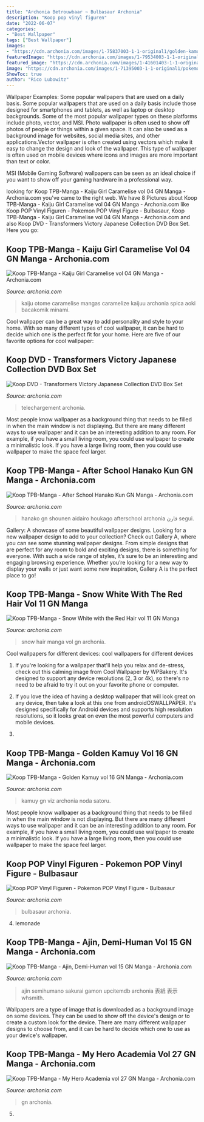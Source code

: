 ```yaml
---
title: "Archonia Betrouwbaar ~ Bulbasaur Archonia"
description: "Koop pop vinyl figuren"
date: "2022-06-07"
categories:
- "Best Wallpaper"
tags: ["Best Wallpaper"]
images:
- "https://cdn.archonia.com/images/1-75837003-1-1-original1/golden-kamuy-vol-16-gn-manga.jpg"
featuredImage: "https://cdn.archonia.com/images/1-79534003-1-1-original1/snow-white-with-the-red-hair-vol-11-gn-manga.jpg"
featured_image: "https://cdn.archonia.com/images/1-41601403-1-1-original1/transformers-victory-japanese-collection-dvd-box-set.jpg"
image: "https://cdn.archonia.com/images/1-71395003-1-1-original1/pokemon-pop-vinyl-figure-bulbasaur.jpg"
ShowToc: true
author: "Rico Lubowitz"
---
```



Wallpaper Examples: Some popular wallpapers that are used on a daily basis.
Some popular wallpapers that are used on a daily basis include those designed for smartphones and tablets, as well as laptop or desktop backgrounds. Some of the most popular wallpaper types on these platforms include photo, vector, and MSI. 
Photo wallpaper is often used to show off photos of people or things within a given space. It can also be used as a background image for websites, social media sites, and other applications.Vector wallpaper is often created using vectors which make it easy to change the design and look of the wallpaper. This type of wallpaper is often used on mobile devices where icons and images are more important than text or color. 

MSI (Mobile Gaming Software) wallpapers can be seen as an ideal choice if you want to show off your gaming hardware in a professional way.

	

		
looking for Koop TPB-Manga - Kaiju Girl Caramelise vol 04 GN Manga - Archonia.com you've came to the right web. We have 8 Pictures about Koop TPB-Manga - Kaiju Girl Caramelise vol 04 GN Manga - Archonia.com like Koop POP Vinyl Figuren - Pokemon POP Vinyl Figure - Bulbasaur, Koop TPB-Manga - Kaiju Girl Caramelise vol 04 GN Manga - Archonia.com and also Koop DVD - Transformers Victory Japanese Collection DVD Box Set. Here you go:
		
    
## Koop TPB-Manga - Kaiju Girl Caramelise Vol 04 GN Manga - Archonia.com

<img loading=lazy src="https://cdn.archonia.com/images/1-80074803-1-1-original1/kaiju-girl-caramelise-vol-04-gn-manga.jpg" onerror="this.onerror=null;this.src='https://tse4.mm.bing.net/th?id=OIP.uOqiLBKTbTYEiurULnDK3wHaKg&amp;pid=15.1';" alt="Koop TPB-Manga - Kaiju Girl Caramelise vol 04 GN Manga - Archonia.com">

_Source: archonia.com_

>kaiju otome caramelise mangas caramelize kaijuu archonia spica aoki bacakomik minami. 

	

Cool wallpaper can be a great way to add personality and style to your home. With so many different types of cool wallpaper, it can be hard to decide which one is the perfect fit for your home. Here are five of our favorite options for cool wallpaper: 

    
## Koop DVD - Transformers Victory Japanese Collection DVD Box Set

<img loading=lazy src="https://cdn.archonia.com/images/1-41601403-1-1-original1/transformers-victory-japanese-collection-dvd-box-set.jpg" onerror="this.onerror=null;this.src='https://tse3.mm.bing.net/th?id=OIP.CkkhHOhaG-tOGsDut7GemwAAAA&amp;pid=15.1';" alt="Koop DVD - Transformers Victory Japanese Collection DVD Box Set">

_Source: archonia.com_

>telechargement archonia. 

	

Most people know wallpaper as a background thing that needs to be filled in when the main window is not displaying. But there are many different ways to use wallpaper and it can be an interesting addition to any room. For example, if you have a small living room, you could use wallpaper to create a minimalistic look. If you have a large living room, then you could use wallpaper to make the space feel larger.

    
## Koop TPB-Manga - After School Hanako Kun GN Manga - Archonia.com

<img loading=lazy src="https://cdn.archonia.com/images/1-104014373-1-1-original1/after-school-hanako-kun-gn-manga.jpg" onerror="this.onerror=null;this.src='https://tse2.mm.bing.net/th?id=OIP.epvzj3aFYB4N3OtHpuwuJgHaLH&amp;pid=15.1';" alt="Koop TPB-Manga - After School Hanako Kun GN Manga - Archonia.com">

_Source: archonia.com_

>hanako gn shounen aidairo houkago afterschool archonia قارن segui. 

	

Gallery: A showcase of some beautiful wallpaper designs.
Looking for a new wallpaper design to add to your collection? Check out Gallery A, where you can see some stunning wallpaper designs. From simple designs that are perfect for any room to bold and exciting designs, there is something for everyone. With such a wide range of styles, it’s sure to be an interesting and engaging browsing experience. Whether you’re looking for a new way to display your walls or just want some new inspiration, Gallery A is the perfect place to go!





	
	
    
## Koop TPB-Manga - Snow White With The Red Hair Vol 11 GN Manga

<img loading=lazy src="https://cdn.archonia.com/images/1-79534003-1-1-original1/snow-white-with-the-red-hair-vol-11-gn-manga.jpg" onerror="this.onerror=null;this.src='https://tse1.mm.bing.net/th?id=OIP.OyAixpqGUdNOUGQdigauowHaLH&amp;pid=15.1';" alt="Koop TPB-Manga - Snow White with the Red Hair vol 11 GN Manga">

_Source: archonia.com_

>snow hair manga vol gn archonia. 

	

Cool wallpapers for different devices:
cool wallpapers for different devices 

1. If you're looking for a wallpaper that'll help you relax and de-stress, check out this calming image from Cool Wallpaper by WPBakery. It's designed to support any device resolutions (2, 3 or 4k), so there's no need to be afraid to try it out on your favorite phone or computer.

2. If you love the idea of having a desktop wallpaper that will look great on any device, then take a look at this one from androidOSWALLPAPER. It's designed specifically for Android devices and supports high resolution resolutions, so it looks great on even the most powerful computers and mobile devices.

3.

    
## Koop TPB-Manga - Golden Kamuy Vol 16 GN Manga - Archonia.com

<img loading=lazy src="https://cdn.archonia.com/images/1-75837003-1-1-original1/golden-kamuy-vol-16-gn-manga.jpg" onerror="this.onerror=null;this.src='https://tse4.mm.bing.net/th?id=OIP.PNbSPhGgqNwJVzJabyfmYwHaKl&amp;pid=15.1';" alt="Koop TPB-Manga - Golden Kamuy vol 16 GN Manga - Archonia.com">

_Source: archonia.com_

>kamuy gn viz archonia noda satoru. 

	

Most people know wallpaper as a background thing that needs to be filled in when the main window is not displaying. But there are many different ways to use wallpaper and it can be an interesting addition to any room. For example, if you have a small living room, you could use wallpaper to create a minimalistic look. If you have a large living room, then you could use wallpaper to make the space feel larger.

    
## Koop POP Vinyl Figuren - Pokemon POP Vinyl Figure - Bulbasaur

<img loading=lazy src="https://cdn.archonia.com/images/1-71395003-1-1-original1/pokemon-pop-vinyl-figure-bulbasaur.jpg" onerror="this.onerror=null;this.src='https://tse1.mm.bing.net/th?id=OIP.LM-kHyh_gDCj50eB46lWdQHaGr&amp;pid=15.1';" alt="Koop POP Vinyl Figuren - Pokemon POP Vinyl Figure - Bulbasaur">

_Source: archonia.com_

>bulbasaur archonia. 

	

4. lemonade 

    
## Koop TPB-Manga - Ajin, Demi-Human Vol 15 GN Manga - Archonia.com

<img loading=lazy src="https://cdn.archonia.com/images/1-77847803-1-1-original1/ajin-demi-human-vol-15-gn-manga.jpg" onerror="this.onerror=null;this.src='https://tse2.mm.bing.net/th?id=OIP.a2f7hDj0HS_gYEC2R924mAHaKX&amp;pid=15.1';" alt="Koop TPB-Manga - Ajin, Demi-Human vol 15 GN Manga - Archonia.com">

_Source: archonia.com_

>ajin semihumano sakurai gamon upcitemdb archonia 表紙 表示 whsmith. 

	

Wallpapers are a type of image that is downloaded as a background image on some devices. They can be used to show off the device's design or to create a custom look for the device. There are many different wallpaper designs to choose from, and it can be hard to decide which one to use as your device's wallpaper.

    
## Koop TPB-Manga - My Hero Academia Vol 27 GN Manga - Archonia.com

<img loading=lazy src="https://cdn.archonia.com/images/1-104001019-1-1-original1/my-hero-academia-vol-27-gn-manga.jpg" onerror="this.onerror=null;this.src='https://tse4.mm.bing.net/th?id=OIP.S4IH1csZ76JdTTnG3xXMewHaLH&amp;pid=15.1';" alt="Koop TPB-Manga - My Hero Academia vol 27 GN Manga - Archonia.com">

_Source: archonia.com_

>gn archonia. 

	

5.

